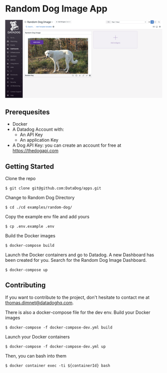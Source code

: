 # Random Dog Image App

![A Dog Image in your Datadog Dashboard](hero.png)

## Prerequesites

-   Docker
-   A Datadog Account with:
    -   An API Key
    -   An application Key
-   A Dog API Key: you can create an account for free at https://thedogapi.com

## Getting Started

Clone the repo

```
$ git clone git@github.com:DataDog/apps.git
```

Change to Random Dog Directory

```
$ cd ./cd examples/random-dog/
```

Copy the example env file and add yours

```
$ cp .env.example .env
```

Build the Docker images

```
$ docker-compose build
```

Launch the Docker containers and go to Datadog. A new Dashboard has been
created for you. Search for the Random Dog Image Dashboard.

```
$ docker-compose up
```

## Contributing

If you want to contribute to the project, don't hesitate to contact me at
thomas.dimnet@datadoghq.com.

There is also a docker-compose file for the dev env.
Build your Docker images

```
$ docker-compose -f docker-compose-dev.yml build
```

Launch your Docker containers

```
$ docker-compose -f docker-compose-dev.yml up
```

Then, you can bash into them

```
$ docker container exec -ti ${containerId} bash
```
